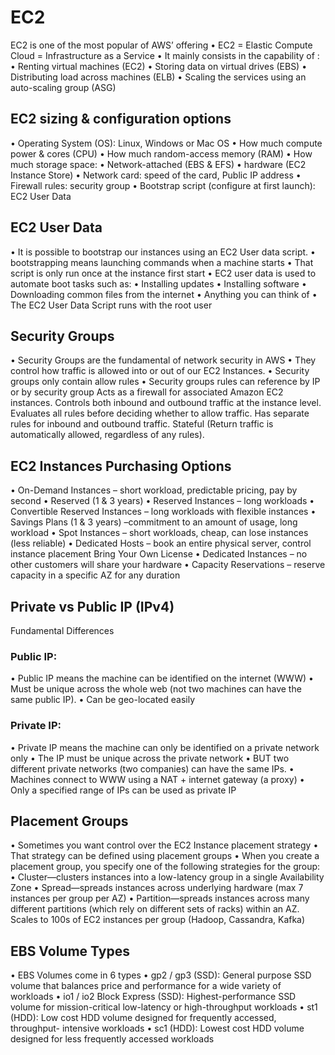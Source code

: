 # EC2

EC2 is one of the most popular of AWS’ offering
• EC2 = Elastic Compute Cloud = Infrastructure as a Service
• It mainly consists in the capability of :
• Renting virtual machines (EC2)
• Storing data on virtual drives (EBS)
• Distributing load across machines (ELB)
• Scaling the services using an auto-scaling group (ASG)

## EC2 sizing & configuration options
• Operating System (OS): Linux, Windows or Mac OS
• How much compute power & cores (CPU)
• How much random-access memory (RAM)
• How much storage space:
    • Network-attached (EBS & EFS)
    • hardware (EC2 Instance Store)
• Network card: speed of the card, Public IP address
• Firewall rules: security group
• Bootstrap script (configure at first launch): EC2 User Data

## EC2 User Data
• It is possible to bootstrap our instances using an EC2 User data script.
• bootstrapping means launching commands when a machine starts
• That script is only run once at the instance first start
• EC2 user data is used to automate boot tasks such as:
• Installing updates
• Installing software
• Downloading common files from the internet
• Anything you can think of
• The EC2 User Data Script runs with the root user

## Security Groups
• Security Groups are the fundamental of network security in AWS
• They control how traffic is allowed into or out of our EC2 Instances.
• Security groups only contain allow rules
• Security groups rules can reference by IP or by security group
Acts as a firewall for associated Amazon EC2 instances.
Controls both inbound and outbound traffic at the instance level.
Evaluates all rules before deciding whether to allow traffic.
Has separate rules for inbound and outbound traffic.
Stateful (Return traffic is automatically allowed, regardless of any rules).

## EC2 Instances Purchasing Options

• On-Demand Instances – short workload, predictable pricing, pay by second
• Reserved (1 & 3 years)
    • Reserved Instances – long workloads
    • Convertible Reserved Instances – long workloads with flexible instances
• Savings Plans (1 & 3 years) –commitment to an amount of usage, long workload
• Spot Instances – short workloads, cheap, can lose instances (less reliable)
• Dedicated Hosts – book an entire physical server, control instance placement Bring Your
Own License
• Dedicated Instances – no other customers will share your hardware
• Capacity Reservations – reserve capacity in a specific AZ for any duration

## Private vs Public IP (IPv4)
Fundamental Differences

###  Public IP:
• Public IP means the machine can be identified on the internet (WWW)
• Must be unique across the whole web (not two machines can have the same public IP).
• Can be geo-located easily

### Private IP:
• Private IP means the machine can only be identified on a private network only
• The IP must be unique across the private network
• BUT two different private networks (two companies) can have the same IPs.
• Machines connect to WWW using a NAT + internet gateway (a proxy)
• Only a specified range of IPs can be used as private IP

## Placement Groups
• Sometimes you want control over the EC2 Instance placement strategy
• That strategy can be defined using placement groups
• When you create a placement group, you specify one of the following
strategies for the group:
    • Cluster—clusters instances into a low-latency group in a single Availability Zone
    • Spread—spreads instances across underlying hardware (max 7 instances per
    group per AZ)
    • Partition—spreads instances across many different partitions (which rely on
    different sets of racks) within an AZ. Scales to 100s of EC2 instances per group
    (Hadoop, Cassandra, Kafka)

## EBS Volume Types
• EBS Volumes come in 6 types
    • gp2 / gp3 (SSD): General purpose SSD volume that balances price and performance for
    a wide variety of workloads
    • io1 / io2 Block Express (SSD): Highest-performance SSD volume for mission-critical
    low-latency or high-throughput workloads
    • st1 (HDD): Low cost HDD volume designed for frequently accessed, throughput-
    intensive workloads
    • sc1 (HDD): Lowest cost HDD volume designed for less frequently accessed workloads